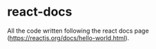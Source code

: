 # react-docs
All the code written following the react docs page (https://reactjs.org/docs/hello-world.html).
